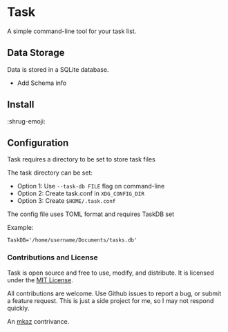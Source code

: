 # Task

A simple command-line tool for your task list.

## Data Storage

Data is stored in a SQLite database.

-   Add Schema info

## Install

:shrug-emoji:


## Configuration

Task requires a directory to be set to store task files

The task directory can be set:

-   Option 1: Use `--task-db FILE` flag on command-line
-   Option 2: Create task.conf in `XDG_CONFIG_DIR`
-   Option 3: Create `$HOME/.task.conf`

The config file uses TOML format and requires TaskDB set

Example:

    TaskDB='/home/username/Documents/tasks.db'

### Contributions and License

Task is open source and free to use, modify, and distribute. It is licensed under the <a rel="license" href="https://opensource.org/licenses/MIT">MIT License</a>.

All contributions are welcome. Use Github issues to report a bug, or submit a feature request. This is just a side project for me, so I may not respond quickly.

An [mkaz](https://mkaz.blog/) contrivance.
